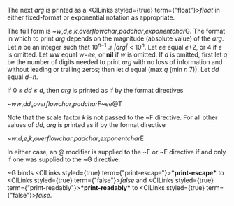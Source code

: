  



The next *arg* is printed as a <ClLinks styled={true} term={"float"}><i>float</i></ClLinks> in either fixed-format or exponential notation as appropriate. 



 



 



The full form is &#126;<i>w</i>,<i>d</i>,<i>e</i>,<i>k</i>,<i>overflowchar</i>,<i>padchar</i>,<i>exponentchar</i>G. The format in which to print <i>arg</i> depends on the magnitude (absolute value) of the <i>arg</i>. Let <i>n</i> be an integer such that 10<sup><i>n−</i>1</sup> <i>≤ |arg|</i> &lt; 10<i><sup>n</sup></i>. Let <i>ee</i> equal <i>e</i>+2, or 4 if <i>e</i> is omitted. Let <i>ww</i> equal <i>w−ee</i>, or <b>nil</b> if <i>w</i> is omitted. If <i>d</i> is omitted, first let <i>q</i> be the number of digits needed to print <i>arg</i> with no loss of information and without leading or trailing zeros; then let <i>d</i> equal (max <i>q</i> (min <i>n</i> 7)). Let <i>dd</i> equal <i>d−n</i>. 



If 0 *≤ dd ≤ d*, then *arg* is printed as if by the format directives 



&#126;*ww*,*dd*„*overflowchar*,*padchar*F&#126;*ee*@T 



Note that the scale factor *k* is not passed to the &#126;F directive. For all other values of *dd*, *arg* is printed as if by the format directive 



&#126;*w*,*d*,*e*,*k*,*overflowchar*,*padchar*,*exponentchar*E 



In either case, an @ modifier is supplied to the &#126;F or &#126;E directive if and only if one was supplied to the &#126;G directive. 



&#126;G binds <ClLinks styled={true} term={"print-escape"}><b>\*print-escape\*</b></ClLinks> to <ClLinks styled={true} term={"false"}><i>false</i></ClLinks> and <ClLinks styled={true} term={"print-readably"}><b>\*print-readably\*</b></ClLinks> to <ClLinks styled={true} term={"false"}><i>false</i></ClLinks>. 



